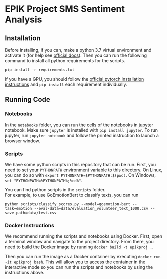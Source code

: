# EPIK Project SMS Sentiment Analysis

## Installation
Before installing, if you can, make a python 3.7 virtual environment and activate it 
(for help see [official docs](https://docs.python.org/3/tutorial/venv.html)).
Then you can run the following command to install all python requirements for the scripts.
```
pip install -r requirements.txt
```
If you have a GPU, you should follow the 
[official pytorch installation instructions](https://pytorch.org/get-started/locally/)
and `pip install` each requirement individually.

## Running Code

### Notebooks
In the `notebooks` folder, you can run the cells of the notebooks in jupyter notebook.
Make sure `jupyter` is installed with `pip install jupyter`.
To run jupyter, run `jupyter notebook` and follow the printed instruction to launch a browser window.

### Scripts

We have some python scripts in this repository that can be run.
First, you need to set your `PYTHONPATH` environment variable to this directory.
On Linux, you can do so with `export PYTHONPATH=$PYTHONPATH:$(pwd)`. 
On Windows, `set "PYTHONPATH=%PYTHONPATH%;%cd%"`.

You can find python scripts in the `scripts` folder.  
For example, to use GoEmotionBert to classify texts, you can run 
```
python scripts/classify_scores.py --model=goemotion-bert --task=emotion --eval-data=data/evaluation_volunteer_text_1000.csv --save-path=data/test.csv
```

### Docker Instructions

We recommend running the scripts and notebooks using Docker.
First, open a terminal window and navigate to the project directory.
From there, you need to build the Docker image by running ```docker build -t epikproj .```.

Then you can run the image as a Docker container by executing ```docker run -it epikproj bash```.
This will allow you to access the container in the interactive mode so you can run the scripts and notebooks by using the instructions above.
